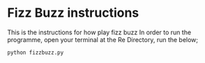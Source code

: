 # Fizz Buzz instructions

This is the instructions for how play fizz buzz
In order to run the programme, open your terminal at the Re Directory, run the below;
```
python fizzbuzz.py
```
